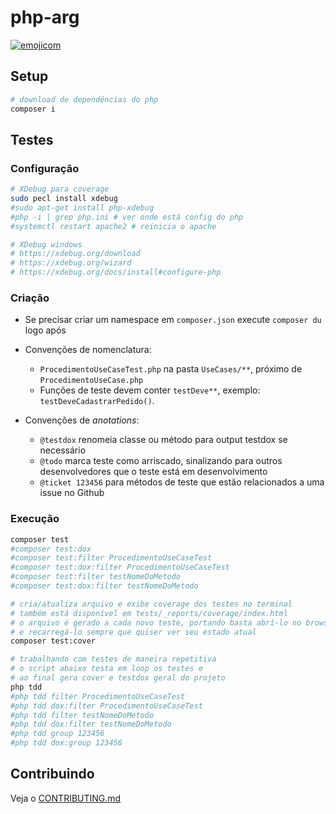 # php-arg

[![emojicom](https://img.shields.io/badge/emojicom-%F0%9F%90%9B%20%F0%9F%86%95%20%F0%9F%92%AF%20%F0%9F%91%AE%20%F0%9F%86%98%20%F0%9F%92%A4-%23fff)](https://gist.github.com/nenitf/1cf5182bff009974bf436f978eea1996#emojicom)

## Setup

```sh
# download de dependências do php
composer i
```

## Testes

### Configuração

```sh
# XDebug para coverage
sudo pecl install xdebug
#sudo apt-get install php-xdebug
#php -i | grep php.ini # ver onde está config do php
#systemctl restart apache2 # reinicia o apache

# XDebug windows
# https://xdebug.org/download
# https://xdebug.org/wizard
# https://xdebug.org/docs/install#configure-php
```

### Criação

- Se precisar criar um namespace em `composer.json` execute `composer du` logo após
- Convenções de nomenclatura:
    - `ProcedimentoUseCaseTest.php` na pasta `UseCases/**`, próximo de `ProcedimentoUseCase.php`
    - Funções de teste devem conter `testDeve**`, exemplo: `testDeveCadastrarPedido()`.

- Convenções de *anotations*:
    - `@testdox` renomeia classe ou método para output testdox se necessário
    - `@todo` marca teste como arriscado, sinalizando para outros desenvolvedores que o teste está em desenvolvimento
    - `@ticket 123456` para métodos de teste que estão relacionados a uma issue no Github

### Execução

```sh
composer test
#composer test:dox
#composer test:filter ProcedimentoUseCaseTest
#composer test:dox:filter ProcedimentoUseCaseTest
#composer test:filter testNomeDoMetodo
#composer test:dox:filter testNomeDoMetodo

# cria/atualiza arquivo e exibe coverage dos testes no terminal
# também está disponível em tests/_reports/coverage/index.html
# o arquivo é gerado a cada novo teste, portando basta abrí-lo no browser
# e recarregá-lo sempre que quiser ver seu estado atual
composer test:cover

# trabalhando com testes de maneira repetitiva
# o script abaixo testa em loop os testes e
# ao final gera cover e testdox geral do projeto
php tdd
#php tdd filter ProcedimentoUseCaseTest
#php tdd dox:filter ProcedimentoUseCaseTest
#php tdd filter testNomeDoMetodo
#php tdd dox:filter testNomeDoMetodo
#php tdd group 123456
#php tdd dox:group 123456
```

## Contribuindo

Veja o [CONTRIBUTING.md](CONTRIBUTING.md)
